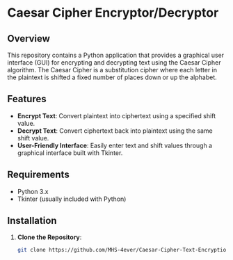# Caesar Cipher Encryptor/Decryptor

## Overview

This repository contains a Python application that provides a graphical user interface (GUI) for encrypting and decrypting text using the Caesar Cipher algorithm. The Caesar Cipher is a substitution cipher where each letter in the plaintext is shifted a fixed number of places down or up the alphabet.

## Features

- **Encrypt Text**: Convert plaintext into ciphertext using a specified shift value.
- **Decrypt Text**: Convert ciphertext back into plaintext using the same shift value.
- **User-Friendly Interface**: Easily enter text and shift values through a graphical interface built with Tkinter.


## Requirements

- Python 3.x
- Tkinter (usually included with Python)

## Installation

1. **Clone the Repository**:

   ```bash
   git clone https://github.com/MHS-4ever/Caesar-Cipher-Text-Encryption-Decrption-Program.git
